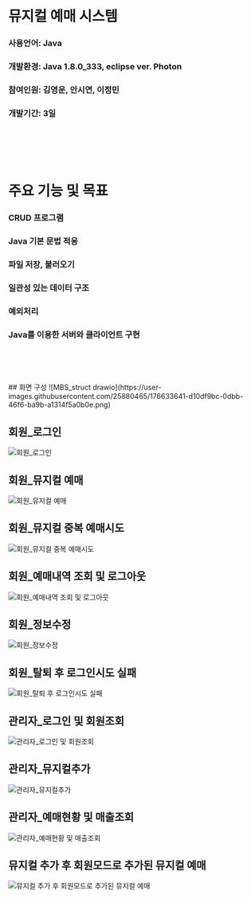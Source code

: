 # 뮤지컬 예매 시스템
### 사용언어: Java
### 개발환경: Java 1.8.0_333, eclipse ver. Photon
### 참여인원: 김영운, 안시연, 이정민
### 개발기간: 3일
<br>
<br>
<br>
<br>

# 주요 기능 및 목표
### CRUD 프로그램
### Java 기본 문법 적응
### 파일 저장, 불러오기
### 일관성 있는 데이터 구조
### 예외처리
### Java를 이용한 서버와 클라이언트 구현
<br>
<br>
<br>
<br>
## 화면 구성
![MBS_struct drawio](https://user-images.githubusercontent.com/25880465/176633641-d10df9bc-0dbb-46f6-ba9b-a1314f5a0b0e.png)




## 회원_로그인
![회원_로그인](https://user-images.githubusercontent.com/105549970/176625840-edc3f94a-3c74-4f12-bde6-6ffbd6aa7899.png)

## 회원_뮤지컬 예매
![회원_뮤지컬 예매](https://user-images.githubusercontent.com/105549970/176625844-42db34e4-dac7-4a84-8b2b-e66769b62a19.png)

## 회원_뮤지컬 중복 예매시도
![회원_뮤지컬 중복 예매시도](https://user-images.githubusercontent.com/105549970/176625848-111fcf96-39b6-40dc-8f3c-634431744d8d.png)

## 회원_예매내역 조회 및 로그아웃
![회원_예매내역 조회 및 로그아웃](https://user-images.githubusercontent.com/105549970/176625850-9ebdbfe3-2eee-45f9-be4d-dddf01222cf8.png)

## 회원_정보수정
![회원_정보수정](https://user-images.githubusercontent.com/105549970/176625852-56de315f-f03f-4e0c-8e23-70b8ca9ad17c.png)

## 회원_탈퇴 후 로그인시도 실패
![회원_탈퇴 후 로그인시도 실패](https://user-images.githubusercontent.com/105549970/176625857-cd067570-f789-45e3-9ecb-e6db6fb31351.png)

## 관리자_로그인 및 회원조회
![관리자_로그인 및 회원조회](https://user-images.githubusercontent.com/105549970/176625819-72065cf6-376e-44aa-b820-9e0f38433177.png)

## 관리자_뮤지컬추가
![관리자_뮤지컬추가](https://user-images.githubusercontent.com/105549970/176625828-b82cbb10-a36a-4b69-a9a7-52087a3c790e.png)

## 관리자_예매현황 및 매출조회
![관리자_예매현황 및 매출조회](https://user-images.githubusercontent.com/105549970/176625832-3eea121c-dca7-42fa-ae2b-43aff7c000c6.png)

## 뮤지컬 추가 후 회원모드로 추가된 뮤지컬 예매
![뮤지컬 추가 후 회원모드로 추가된 뮤지컬 예매](https://user-images.githubusercontent.com/105549970/176625837-25e6e8cf-dbbd-41f1-b072-9ef8981bebe3.png)



